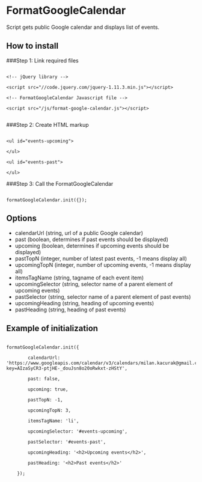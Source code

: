 # FormatGoogleCalendar
Script gets public Google calendar and displays list of events. 
## How to install
###Step 1: Link required files
<pre><code>
&lt;!-- jQuery library --&gt;<br>
&lt;script src="//code.jquery.com/jquery-1.11.3.min.js"&gt;&lt;/script&gt;<br>
&lt;!-- FormatGoogleCalendar Javascript file --&gt;<br>
&lt;script src="/js/format-google-calendar.js"&gt;&lt;/script&gt;<br>
</code></pre>
###Step 2: Create HTML markup
<pre><code>
&lt;ul id="events-upcoming"&gt;<br>
&lt;/ul&gt;<br>
&lt;ul id="events-past"&gt;<br>
&lt;/ul&gt;
</code></pre>
###Step 3: Call the FormatGoogleCalendar
<pre><code>
formatGoogleCalendar.init({});
</code></pre>
## Options
* calendarUrl (string, url of a public Google calendar)<br>
* past (boolean, determines if past events should be displayed)<br>
* upcoming (boolean, determines if upcoming events should be displayed)<br>
* pastTopN (integer, number of latest past events, -1 means display all)<br>
* upcomingTopN (integer, number of upcoming events, -1 means display all)<br>
* itemsTagName (string, tagname of each event item)<br>
* upcomingSelector (string, selector name of a parent element of upcoming events)<br>
* pastSelector (string, selector name of a parent element of past events)<br>
* upcomingHeading (string, heading of upcoming events)<br>
* pastHeading (string, heading of past events)<br>

## Example of initialization
<pre><code>
formatGoogleCalendar.init({<br>
		calendarUrl: 'https://www.googleapis.com/calendar/v3/calendars/milan.kacurak@gmail.com/events?key=AIzaSyCR3-ptjHE-_douJsn8o20oRwkxt-zHStY',<br>
		past: false,<br>
        upcoming: true,<br>
        pastTopN: -1,<br>
        upcomingTopN: 3,<br>
        itemsTagName: 'li',<br>
        upcomingSelector: '#events-upcoming',<br>
        pastSelector: '#events-past',<br>
        upcomingHeading: '&lt;h2&gt;Upcoming events&lt;/h2&gt;',<br>
        pastHeading: '&lt;h2&gt;Past events&lt;/h2&gt;'<br>
	});
	</code></pre>
